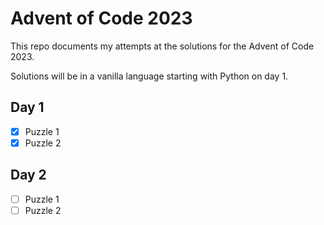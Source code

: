 # Advent of Code 2023
This repo documents my attempts at the solutions for the Advent of Code 2023.

Solutions will be in a vanilla language starting with Python on day 1.

## Day 1
- [x] Puzzle 1
- [x] Puzzle 2

## Day 2
- [ ] Puzzle 1
- [ ] Puzzle 2